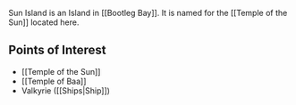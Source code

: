 Sun Island is an Island in [[Bootleg Bay]]. It is named for the [[Temple of the Sun]] located here.
## Points of Interest
* [[Temple of the Sun]]
* [[Temple of Baa]]
* Valkyrie ([[Ships|Ship]])
